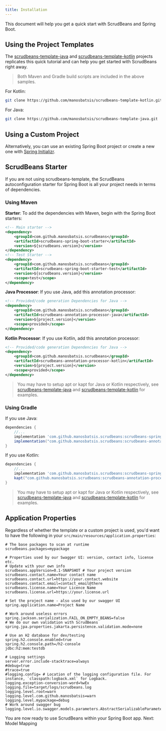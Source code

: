 ```yaml
---
title: Installation
---
```


This document will help you get a quick start with ScrudBeans and Spring Boot.

## Using the Project Templates

The [scrudbeans-template-java](https://github.com/manosbatsis/scrudbeans-template-java) and
[scrudbeans-template-kotlin](https://github.com/manosbatsis/scrudbeans-template-kotlin) projects
replicates this quick tutorial and can help you get started with ScrudBeans right away.
> Both Maven and Gradle build scripts are included in the above samples.

For Kotlin:

```bash
git clone https://github.com/manosbatsis/scrudbeans-template-kotlin.git
```

For Java:

```bash
git clone https://github.com/manosbatsis/scrudbeans-template-java.git
```

## Using a Custom Project

Alternatively, you can use an existing Spring Boot project or create a new one with
[Spring Initializr](https://start.spring.io/).

## ScrudBeans Starter

If you are not using scrudbeans-template, the ScrudBeans autoconfiguration starter for
Spring Boot is all your project needs in terms of dependencies.

### Using Maven

__Starter__: To add the dependencies with Maven, begin with the Spring Boot starters:

```xml
<!-- Main starter -->
<dependency>
	<groupId>com.github.manosbatsis.scrudbeans</groupId>
	<artifactId>scrudbeans-spring-boot-starter</artifactId>
	<version>${scrudbeans.version}</version>
</dependency>
<!-- Test Starter -->
<dependency>
	<groupId>com.github.manosbatsis.scrudbeans</groupId>
	<artifactId>scrudbeans-spring-boot-starter-test</artifactId>
	<version>${scrudbeans.version}</version>
	<scope>test</scope>
</dependency>
```

__Java Processor__: If you use Java, add this annotation processor:

```xml
<!-- Provided/code generation Dependencies for Java -->
<dependency>
	<groupId>com.github.manosbatsis.scrudbeans</groupId>
	<artifactId>scrudbeans-annotation-processor-java</artifactId>
	<version>${project.version}</version>
	<scope>provided</scope>
</dependency>
```

__Kotlin Processor__: If you use Kotlin, add this annotation processor:


```xml
<!-- Provided/code generation Dependencies for Java -->
<dependency>
	<groupId>com.github.manosbatsis.scrudbeans</groupId>
	<artifactId>scrudbeans-annotation-processor-kotlin</artifactId>
	<version>${project.version}</version>
	<scope>provided</scope>
</dependency>
```

> You may have to setup apt or kapt for Java or Kotlin respectively,
> see [scrudbeans-template-java](https://github.com/manosbatsis/scrudbeans-template-java)
> and [scrudbeans-template-kotlin](https://github.com/manosbatsis/scrudbeans-template-kotlin)
> for examples.

### Using Gradle

If you use Java:

```groovy
dependencies {
	//...
	implementation 'com.github.manosbatsis.scrudbeans:scrudbeans-spring-boot-starter:$scrudbeans_version'
	implementation("com.github.manosbatsis.scrudbeans:scrudbeans-annotation-processor-java:$scrudbeans_version")
}
```

If you use Kotlin:

```groovy
dependencies {
	//...
	implementation 'com.github.manosbatsis.scrudbeans:scrudbeans-spring-boot-starter:$scrudbeans_version'
	kapt("com.github.manosbatsis.scrudbeans:scrudbeans-annotation-processor-kotlin:$scrudbeans_version")
}
```

> You may have to setup apt or kapt for Java or Kotlin respectively,
> see [scrudbeans-template-java](https://github.com/manosbatsis/scrudbeans-template-java)
> and [scrudbeans-template-kotlin](https://github.com/manosbatsis/scrudbeans-template-kotlin)
> for examples.

## Application Properties

Regardless of whether the template or a custom project is used, you'd want to have the following
in your `src/main/resources/application.properties`:

```properties
# The base packages to scan at runtime
scrudbeans.packages=mypackage

# Properties used by our Swagger UI: version, contact info, license etc.
# Update with your own info
scrudbeans.appVersion=0.1-SNAPSHOT # Your project version
scrudbeans.contact.name=Your contact name
scrudbeans.contact.url=https://your.contact.website
scrudbeans.contact.email=contact_email@there
scrudbeans.license.name=Your Licence Name
scrudbeans.license.url=https://your.license.url

# Set the project name - also used by our swagger UI
spring.application.name=Project Name

# Work around useless errors
spring.jackson.serialization.FAIL_ON_EMPTY_BEANS=false
# We do our own validation with ScrudBeans
spring.jpa.properties.jakarta.persistence.validation.mode=none

# Use an H2 database for dev/testing
spring.h2.console.enabled=true
spring.h2.console.path=/h2-console
jdbc:h2:mem:testdb

# Logging settings
server.error.include-stacktrace=always
#debug=true
#trace=true
#logging.config= # Location of the logging configuration file. For instance, `classpath:logback.xml` for Logback.
logging.exception-conversion-word=%wEx
logging.file=target/logs/scrudbeans.log
logging.level.root=warn
logging.level.com.github.manosbatsis=warn
logging.level.mypackage=debug
# Work around swagger bug
logging.level.io.swagger.models.parameters.AbstractSerializableParameter=ERROR
```

You are now ready to use ScrudBeans within your Spring Boot app. Next: Model Mapping
